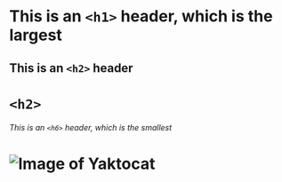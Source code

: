 # This is an `<h1>` header, which is the largest

## This is an `<h2>` header
# `<h2>`
###### This is an `<h6>` header, which is the smallest

# ![Image of Yaktocat](https://octodex.github.com/images/yaktocat.png)
